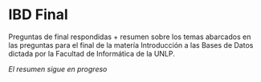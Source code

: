 IBD Final
=========

Preguntas de final respondidas + resumen sobre los temas abarcados en las preguntas para el final de la matería Introducción a las Bases de Datos dictada por la Facultad de Informática de la UNLP.

*El resumen sigue en progreso*

